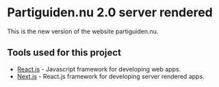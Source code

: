 # Partiguiden.nu 2.0 server rendered

This is the new version of the website partiguiden.nu.

## Tools used for this project

- [React.js](https://reactjs.org/) - Javascript framework for developing web apps.
- [Next.js](https://nextjs.org/) - React.js framework for developing server rendered apps.
